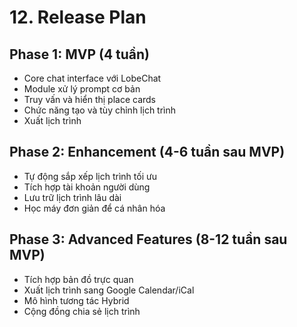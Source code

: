 # 12. Release Plan

## Phase 1: MVP (4 tuần)
- Core chat interface với LobeChat
- Module xử lý prompt cơ bản
- Truy vấn và hiển thị place cards
- Chức năng tạo và tùy chỉnh lịch trình
- Xuất lịch trình

## Phase 2: Enhancement (4-6 tuần sau MVP)
- Tự động sắp xếp lịch trình tối ưu
- Tích hợp tài khoản người dùng
- Lưu trữ lịch trình lâu dài
- Học máy đơn giản để cá nhân hóa

## Phase 3: Advanced Features (8-12 tuần sau MVP)
- Tích hợp bản đồ trực quan
- Xuất lịch trình sang Google Calendar/iCal
- Mô hình tương tác Hybrid
- Cộng đồng chia sẻ lịch trình
